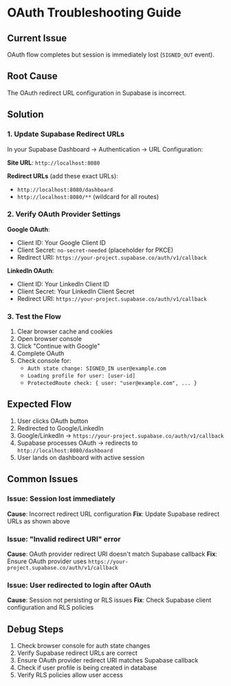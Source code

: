 # OAuth Troubleshooting Guide

## Current Issue
OAuth flow completes but session is immediately lost (`SIGNED_OUT` event).

## Root Cause
The OAuth redirect URL configuration in Supabase is incorrect.

## Solution

### 1. Update Supabase Redirect URLs

In your Supabase Dashboard → Authentication → URL Configuration:

**Site URL**: `http://localhost:8080`

**Redirect URLs** (add these exact URLs):
- `http://localhost:8080/dashboard`
- `http://localhost:8080/**` (wildcard for all routes)

### 2. Verify OAuth Provider Settings

**Google OAuth**:
- Client ID: Your Google Client ID
- Client Secret: `no-secret-needed` (placeholder for PKCE)
- Redirect URI: `https://your-project.supabase.co/auth/v1/callback`

**LinkedIn OAuth**:
- Client ID: Your LinkedIn Client ID
- Client Secret: Your LinkedIn Client Secret
- Redirect URI: `https://your-project.supabase.co/auth/v1/callback`

### 3. Test the Flow

1. Clear browser cache and cookies
2. Open browser console
3. Click "Continue with Google"
4. Complete OAuth
5. Check console for:
   - `Auth state change: SIGNED_IN user@example.com`
   - `Loading profile for user: [user-id]`
   - `ProtectedRoute check: { user: "user@example.com", ... }`

## Expected Flow

1. User clicks OAuth button
2. Redirected to Google/LinkedIn
3. Google/LinkedIn → `https://your-project.supabase.co/auth/v1/callback`
4. Supabase processes OAuth → redirects to `http://localhost:8080/dashboard`
5. User lands on dashboard with active session

## Common Issues

### Issue: Session lost immediately
**Cause**: Incorrect redirect URL configuration
**Fix**: Update Supabase redirect URLs as shown above

### Issue: "Invalid redirect URI" error
**Cause**: OAuth provider redirect URI doesn't match Supabase callback
**Fix**: Ensure OAuth provider uses `https://your-project.supabase.co/auth/v1/callback`

### Issue: User redirected to login after OAuth
**Cause**: Session not persisting or RLS issues
**Fix**: Check Supabase client configuration and RLS policies

## Debug Steps

1. Check browser console for auth state changes
2. Verify Supabase redirect URLs are correct
3. Ensure OAuth provider redirect URI matches Supabase callback
4. Check if user profile is being created in database
5. Verify RLS policies allow user access
